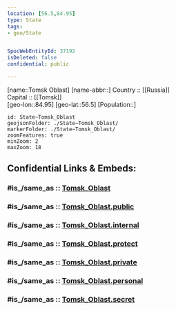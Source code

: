 ```yaml
---
location: [56.5,84.95] 
type: State
tags:
- geo/State


SpocWebEntityId: 37192
isDeleted: false
confidential: public

---
```

[name::Tomsk Oblast] 
[name-abbr::] 
Country :: [[Russia]]  
Capital :: [[Tomsk]]  
[geo-lon::84.95] 
[geo-lat::56.5] 
[Population::] 



```leaflet
id: State~Tomsk_Oblast
geojsonFolder: ./State~Tomsk_Oblast/
markerFolder: ./State~Tomsk_Oblast/
zoomFeatures: true 
minZoom: 2 
maxZoom: 18
```


## Confidential Links & Embeds: 

### #is_/same_as :: [Tomsk_Oblast](/_Standards/Earth/Continent/Asia/Asia~North/Asia~Siberia/Tomsk_Oblast.md) 

### #is_/same_as :: [Tomsk_Oblast.public](/_public/Earth/Continent/Asia/Asia~North/Asia~Siberia/Tomsk_Oblast.public.md) 

### #is_/same_as :: [Tomsk_Oblast.internal](/_internal/Earth/Continent/Asia/Asia~North/Asia~Siberia/Tomsk_Oblast.internal.md) 

### #is_/same_as :: [Tomsk_Oblast.protect](/_protect/Earth/Continent/Asia/Asia~North/Asia~Siberia/Tomsk_Oblast.protect.md) 

### #is_/same_as :: [Tomsk_Oblast.private](/_private/Earth/Continent/Asia/Asia~North/Asia~Siberia/Tomsk_Oblast.private.md) 

### #is_/same_as :: [Tomsk_Oblast.personal](/_personal/Earth/Continent/Asia/Asia~North/Asia~Siberia/Tomsk_Oblast.personal.md) 

### #is_/same_as :: [Tomsk_Oblast.secret](/_secret/Earth/Continent/Asia/Asia~North/Asia~Siberia/Tomsk_Oblast.secret.md)


